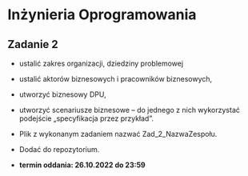 # Inżynieria Oprogramowania


## Zadanie 2
- ustalić zakres organizacji, dziedziny problemowej
- ustalić aktorów biznesowych i pracowników biznesowych,
- utworzyć biznesowy DPU,
- utworzyć scenariusze biznesowe – do jednego z nich wykorzystać podejście „specyfikacja przez przykład”.


- Plik z wykonanym zadaniem nazwać Zad_2_NazwaZespołu. 
- Dodać do repozytorium.
- **termin oddania: 26.10.2022 do 23:59**
